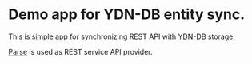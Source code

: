 # Demo app for YDN-DB entity sync.

This is simple app for synchronizing REST API with [YDN-DB](http://dev.yathit.com) storage.

[Parse](http://parse.com) is used as REST service API provider. 

